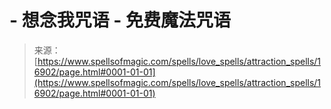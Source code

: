 <!--yml

类别：未分类

日期：2024-06-12 18:57:40

-->

# -   想念我咒语 - 免费魔法咒语

> 来源：[https://www.spellsofmagic.com/spells/love_spells/attraction_spells/16902/page.html#0001-01-01](https://www.spellsofmagic.com/spells/love_spells/attraction_spells/16902/page.html#0001-01-01)
